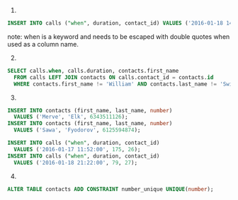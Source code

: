 1.
```sql
INSERT INTO calls ("when", duration, contact_id) VALUES ('2016-01-18 14:47:00', 632, 6);
```

note: when is a keyword and needs to be escaped with double quotes when used as a column name.


2.
```sql
SELECT calls.when, calls.duration, contacts.first_name
  FROM calls LEFT JOIN contacts ON calls.contact_id = contacts.id
  WHERE contacts.first_name != 'William' AND contacts.last_name != 'Swift';
```

3.
```sql
INSERT INTO contacts (first_name, last_name, number)
  VALUES ('Merve', 'Elk', 6343511126);
INSERT INTO contacts (first_name, last_name, number)
  VALUES ('Sawa', 'Fyodorov', 6125594874);

INSERT INTO calls ("when", duration, contact_id)
  VALUES ('2016-01-17 11:52:00', 175, 26);
INSERT INTO calls ("when", duration, contact_id)
  VALUES ('2016-01-18 21:22:00', 79, 27);
```

4.
```sql
ALTER TABLE contacts ADD CONSTRAINT number_unique UNIQUE(number);
```
